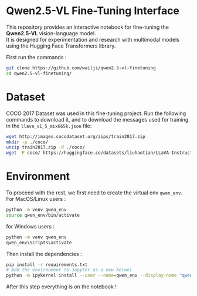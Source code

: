 # Qwen2.5-VL Fine-Tuning Interface

This repository provides an interactive notebook for fine-tuning the **Qwen2.5-VL** vision-language model.  
It is designed for experimentation and research with multimodal models using the Hugging Face Transformers library.

First run the commands : 
```bash
git clone https://github.com/wailji/qwen2.5-vl-finetuning
cd qwen2.5-vl-finetuning/
```
# Dataset

COCO 2017 Dataset was used in this fine-tuning project. Run the following commands to download it, and to download the messages used for training in the `llava_v1_5_mix665k.json` file:
```bash
wget http://images.cocodataset.org/zips/train2017.zip
mkdir -p ./coco/
unzip train2017.zip -d ./coco/
wget -P coco/ https://huggingface.co/datasets/liuhaotian/LLaVA-Instruct-150K/resolve/main/llava_v1_5_mix665k.json
```

# Environment

To proceed with the rest, we first need to create the virtual env `qwen_env`.
For MacOS/Linux users : 
```bash
python -m venv qwen_env
source qwen_env/bin/activate
```
for Windows users : 
```bash
python -m venv qwen_env
qwen_env\Scripts\activate
```
Then install the dependencies : 
```bash
pip install -r requirements.txt
# Add the environment to Jupyter as a new kernel
python -m ipykernel install --user --name=qwen_env --display-name "qwen_env"
```

After this step everything is on the notebook !